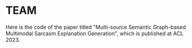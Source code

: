 # TEAM
Here is the code of the paper titled "Multi-source Semantic Graph-based Multimodal Sarcasm Explanation Generation", which is published at ACL 2023.
